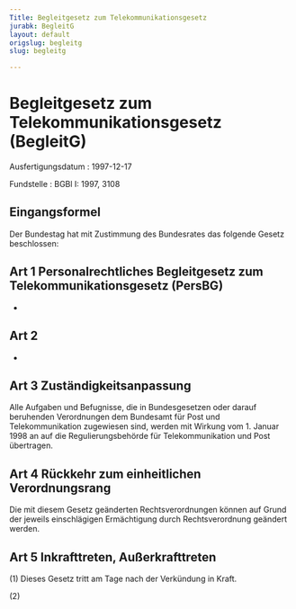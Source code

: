 ```yaml
---
Title: Begleitgesetz zum Telekommunikationsgesetz
jurabk: BegleitG
layout: default
origslug: begleitg
slug: begleitg

---
```


# Begleitgesetz zum Telekommunikationsgesetz (BegleitG)

Ausfertigungsdatum
:   1997-12-17

Fundstelle
:   BGBl I: 1997, 3108

## Eingangsformel

Der Bundestag hat mit Zustimmung des Bundesrates das folgende Gesetz
beschlossen:

## Art 1 Personalrechtliches Begleitgesetz zum Telekommunikationsgesetz (PersBG)

-

## Art 2

-

## Art 3 Zuständigkeitsanpassung

Alle Aufgaben und Befugnisse, die in Bundesgesetzen oder darauf
beruhenden Verordnungen dem Bundesamt für Post und Telekommunikation
zugewiesen sind, werden mit Wirkung vom 1. Januar 1998 an auf die
Regulierungsbehörde für Telekommunikation und Post übertragen.

## Art 4 Rückkehr zum einheitlichen Verordnungsrang

Die mit diesem Gesetz geänderten Rechtsverordnungen können auf Grund
der jeweils einschlägigen Ermächtigung durch Rechtsverordnung geändert
werden.

## Art 5 Inkrafttreten, Außerkrafttreten

(1) Dieses Gesetz tritt am Tage nach der Verkündung in Kraft.

(2)

